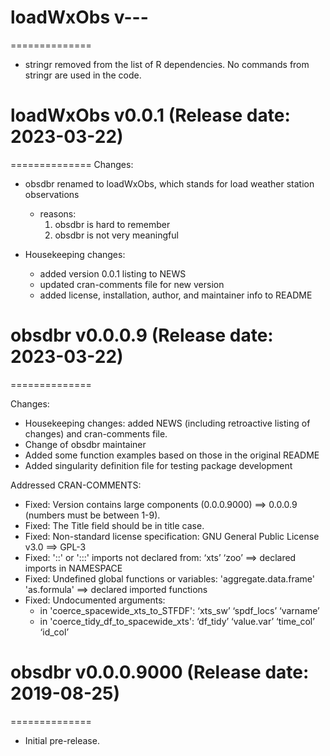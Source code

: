 # loadWxObs v---
==============
* stringr removed from the list of R dependencies. No commands from stringr are used in the code.

# loadWxObs v0.0.1 (Release date: 2023-03-22)
==============
Changes:

* obsdbr renamed to loadWxObs, which stands for load weather station observations
	* reasons:
		1. obsdbr is hard to remember
		2. obsdbr is not very meaningful

* Housekeeping changes: 
	* added version 0.0.1 listing to NEWS
	* updated cran-comments file for new version
	* added license, installation, author, and maintainer info to README

# obsdbr v0.0.0.9 (Release date: 2023-03-22)
==============

Changes:

* Housekeeping changes: added NEWS (including retroactive listing of changes) and cran-comments file.
* Change of obsdbr maintainer
* Added some function examples based on those in the original README
* Added singularity definition file for testing package development

Addressed CRAN-COMMENTS: 
 
* Fixed: Version contains large components (0.0.0.9000) ==> 0.0.0.9 (numbers must be between 1-9). 
* Fixed: The Title field should be in title case.
* Fixed: Non-standard license specification: GNU General Public License v3.0 ==> GPL-3
* Fixed: '::' or ':::' imports not declared from: ‘xts’ ‘zoo’ ==> declared imports in NAMESPACE
* Fixed: Undefined global functions or variables: 'aggregate.data.frame' 'as.formula' ==> declared imported functions
* Fixed: Undocumented arguments:
	* in 'coerce_spacewide_xts_to_STFDF': ‘xts_sw’ ‘spdf_locs’ ‘varname’
	* in 'coerce_tidy_df_to_spacewide_xts': ‘df_tidy’ ‘value.var’ ‘time_col’ ‘id_col’

# obsdbr v0.0.0.9000 (Release date: 2019-08-25)
==============

* Initial pre-release.